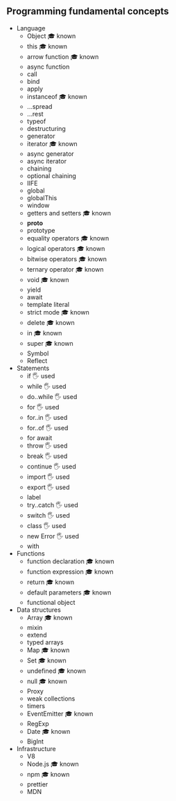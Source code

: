 ## Programming fundamental concepts

- Language
  - Object 🎓 known
  - this 🎓 known
  - arrow function 🎓 known
  - async function
  - call
  - bind
  - apply
  - instanceof 🎓 known
  - ...spread
  - ...rest
  - typeof
  - destructuring
  - generator
  - iterator 🎓 known
  - async generator
  - async iterator
  - chaining
  - optional chaining
  - IIFE
  - global
  - globalThis
  - window
  - getters and setters 🎓 known
  - __proto__
  - prototype
  - equality operators 🎓 known
  - logical operators 🎓 known
  - bitwise operators 🎓 known
  - ternary operator 🎓 known
  - void 🎓 known
  - yield
  - await
  - template literal
  - strict mode 🎓 known
  - delete 🎓 known
  - in 🎓 known
  - super 🎓 known
  - Symbol
  - Reflect
- Statements
  - if 🖐️ used
  - while 🖐️ used
  - do..while 🖐️ used
  - for 🖐️ used
  - for..in 🖐️ used
  - for..of 🖐️ used
  - for await
  - throw 🖐️ used
  - break 🖐️ used
  - continue 🖐️ used
  - import 🖐️ used
  - export 🖐️ used
  - label
  - try..catch 🖐️ used
  - switch 🖐️ used
  - class 🖐️ used
  - new Error 🖐️ used
  - with 
- Functions
  - function declaration 🎓 known
  - function expression 🎓 known
  - return 🎓 known
  - default parameters 🎓 known
  - functional object
- Data structures
  - Array 🎓 known
  - mixin
  - extend
  - typed arrays
  - Map 🎓 known
  - Set 🎓 known
  - undefined 🎓 known
  - null 🎓 known
  - Proxy
  - weak collections
  - timers
  - EventEmitter 🎓 known
  - RegExp
  - Date 🎓 known
  - BigInt
- Infrastructure
  - V8
  - Node.js 🎓 known
  - npm 🎓 known
  - prettier
  - MDN
